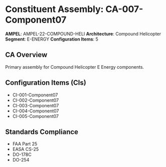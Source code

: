 # Constituent Assembly: CA-007-Component07

**AMPEL**: AMPEL-22-COMPOUND-HELI
**Architecture**: Compound Helicopter
**Segment**: E-ENERGY
**Configuration Items**: 5

## CA Overview
Primary assembly for Compound Helicopter E Energy components.

## Configuration Items (CIs)
- CI-001-Component07
- CI-002-Component07
- CI-003-Component07
- CI-004-Component07
- CI-005-Component07

## Standards Compliance
- FAA Part 25
- EASA CS-25
- DO-178C
- DO-254
